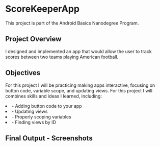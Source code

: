 <h1>ScoreKeeperApp</h1>
This project is part of the Android Basics Nanodegree Program.

<h2>Project Overview</h2>
I designed and implemented an app that would allow the user to track scores between two teams playing American football.

<h2>Objectives</h2>
<p>For this project I will be practicing making apps interactive, focusing on button code, variable scope, and updating views. For this project I will combines skills and ideas I learned, including:</p>

<li> - Adding button code to your app</li>
<li> - Updating views</li>
<li> - Properly scoping variables</li>
<li> - Finding views by ID</li>

<h2>Final Output - Screenshots</h2>
